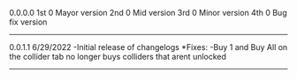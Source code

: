 0.0.0.0
1st 0 Mayor version
2nd 0 Mid version
3rd 0 Minor version
4th 0 Bug fix version

********************************
0.0.1.1 6/29/2022
-Initial release of changelogs
*Fixes:
-Buy 1 and Buy All on the collider tab no longer buys colliders that arent unlocked
********************************